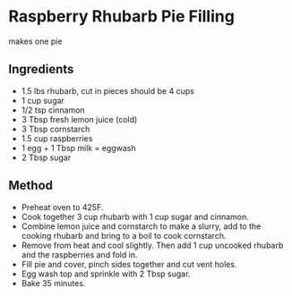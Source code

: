 # Raspberry Rhubarb Pie Filling

makes one pie

## Ingredients

- 1.5 lbs rhubarb, cut in pieces should be 4 cups
- 1 cup sugar
- 1/2 tsp cinnamon
- 3 Tbsp fresh lemon juice (cold)
- 3 Tbsp cornstarch
- 1.5 cup raspberries
- 1 egg + 1 Tbsp milk = eggwash
- 2 Tbsp sugar

## Method

- Preheat oven to 425F.
- Cook together 3 cup rhubarb with 1 cup sugar and cinnamon.
- Combine lemon juice and cornstarch to make a slurry, add to the cooking rhubarb and bring to a boil to cook cornstarch.
- Remove from heat and cool slightly. Then add 1 cup uncooked rhubarb and the raspberries and fold in.
- Fill pie and cover, pinch sides together and cut vent holes.
- Egg wash top and sprinkle with 2 Tbsp sugar.
- Bake 35 minutes.
